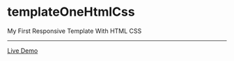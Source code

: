 # templateOneHtmlCss
My First Responsive Template With HTML CSS 
<hr/>
<a href="https://ziad-ahmed22.github.io/templateOneHtmlCss/">Live Demo</a>
